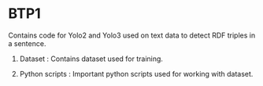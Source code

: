 # BTP1
Contains code for Yolo2 and Yolo3 used on text data to detect RDF triples in a sentence.

1. Dataset : Contains dataset used for training.

2. Python scripts : Important python scripts used for working with dataset.

